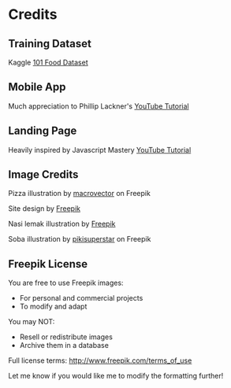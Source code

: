 # Credits

## Training Dataset
Kaggle [101 Food Dataset](https://www.kaggle.com/datasets/kmader/food41)

## Mobile App
Much appreciation to Phillip Lackner's [YouTube Tutorial](https://youtu.be/AhUL5tHF3uc?si=P45ZGJaoMslQ6s5q)

## Landing Page
Heavily inspired by Javascript Mastery [YouTube Tutorial](https://youtu.be/_oO4Qi5aVZs?si=ttZV07VTsVqoI7yK)

## Image Credits
Pizza illustration by [macrovector](https://www.freepik.com/free-vector/colorful-round-tasty-pizza\_3799722.htm#query=pizza%20illustration&position=4&from\_view=search&track=ais) on Freepik  

Site design by [Freepik](http://www.freepik.com)

Nasi lemak illustration by [Freepik](https://www.freepik.com/free-vector/organic-flat-nasi-lemak-illustrated\_13763575.htm#query=nasi%20goreng&position=13&from\_view=search&track=ais)

Soba illustration by [pikisuperstar](https://www.freepik.com/free-vector/watercolor-toshikoshi-soba\_11330904.htm?query=nasi%20goreng) on Freepik

## Freepik License
You are free to use Freepik images:

- For personal and commercial projects
- To modify and adapt  

You may NOT:

- Resell or redistribute images
- Archive them in a database

Full license terms: http://www.freepik.com/terms_of_use  

Let me know if you would like me to modify the formatting further!
